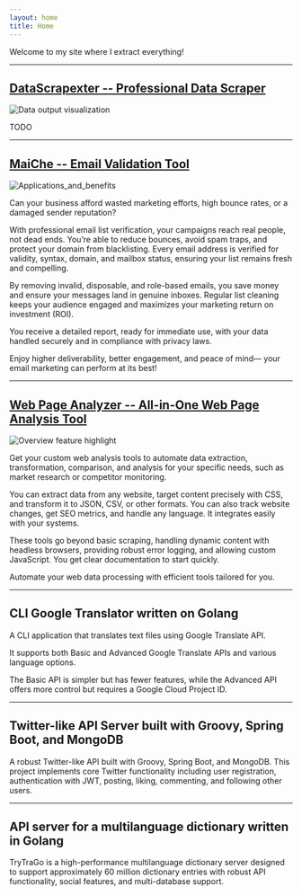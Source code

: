 ```yaml
---
layout: home
title: Home
---
```


Welcome to my site where I extract everything!

---

## [DataScrapexter -- Professional Data Scraper](/datascrapexter/)

![Data output visualization](../assets/images/web_scraper/data_output_visualization-1-0768x0512.png)

TODO

---

## [MaiChe -- Email Validation Tool](/maiche/)

![Applications_and_benefits](../assets/images/maiche/applications_and_benefits-0512x0512.png)

Can your business afford wasted marketing efforts, high bounce rates, or a damaged sender reputation? 

With professional email list verification, your campaigns reach real people, not dead ends. You’re able to reduce bounces, avoid spam traps, and protect your domain from blacklisting. Every email address is verified for validity, syntax, domain, and mailbox status, ensuring your list remains fresh and compelling.

By removing invalid, disposable, and role-based emails, you save money and ensure your messages land in genuine inboxes. Regular list cleaning keeps your audience engaged and maximizes your marketing return on investment (ROI).

You receive a detailed report, ready for immediate use, with your data handled securely and in compliance with privacy laws. 

Enjoy higher deliverability, better engagement, and peace of mind— your email marketing can perform at its best!

---

## [Web Page Analyzer -- All-in-One Web Page Analysis Tool](/web_page_analyzer/)

![Overview feature highlight](../assets/images/web_page_analyzer/real_world-use_cases-landscape-0768x0512.png)

Get your custom web analysis tools to automate data extraction, transformation, comparison, and analysis for your specific needs, such as market research or competitor monitoring.

You can extract data from any website, target content precisely with CSS, and transform it to JSON, CSV, or other formats. You can also track website changes, get SEO metrics, and handle any language. It integrates easily with your systems.

These tools go beyond basic scraping, handling dynamic content with headless browsers, providing robust error logging, and allowing custom JavaScript. You get clear documentation to start quickly.

Automate your web data processing with efficient tools tailored for you.

---

## CLI Google Translator written on Golang

A CLI application that translates text files using Google Translate API.

It supports both Basic and Advanced Google Translate APIs and various language options.

The Basic API is simpler but has fewer features, while the Advanced API offers more control but requires a Google Cloud Project ID.

---

## Twitter-like API Server built with Groovy, Spring Boot, and MongoDB

A robust Twitter-like API built with Groovy, Spring Boot, and MongoDB. This project implements core Twitter functionality including user registration, authentication with JWT, posting, liking, commenting, and following other users.

---

## API server for a multilanguage dictionary written in Golang

TryTraGo is a high-performance multilanguage dictionary server designed to support approximately 60 million dictionary entries with robust API functionality, social features, and multi-database support.
